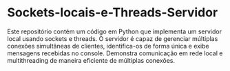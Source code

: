 # Sockets-locais-e-Threads-Servidor
Este repositório contém um código em Python que implementa um servidor local usando sockets e threads. O servidor é capaz de gerenciar múltiplas conexões simultâneas de clientes, identifica-os de forma única e exibe mensagens recebidas no console. Demonstra comunicação em rede local e multithreading de maneira eficiente de múltiplas conexões.
